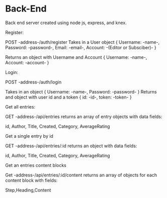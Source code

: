 # Back-End
Back end server created using node js, express, and knex.

Register:

POST -address-/auth/register
Takes in a User object
    {
        Username: -name-,
        Password: -password-,
        Email: -email-,
        Account: -(Editor or Subsciber)-
    }

Returns an object with Username and Account
    {
        Username: -name-,
        Account: -account-
    }


Login:

POST -address-/auth/login

Takes in an object
    {
        Username: -name-,
        Password: -password-
    }
Returns and object with user id and a token
    {
        id: -id-,
        token: -token-
    }

Get all entries:

GET -address-/api/entries
returns an array of entry objects with data fields:

id, Author, Title, Created, Category, AverageRating 


Get a single entry by id

GET -address-/api/entries/:id
returns an object with data fields:

id, Author, Title, Created, Category, AverageRating 

Get an entries content blocks

Get -address-/api/entries/:id/content
returns an array of objects for each content block with fields:

Step,Heading,Content


